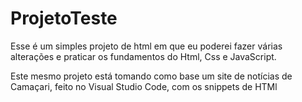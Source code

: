 # ProjetoTeste
Esse é um simples projeto de html em que eu poderei fazer várias alterações e praticar os fundamentos do Html, Css e JavaScript.

Este mesmo projeto está tomando como base um site de notícias de Camaçari, feito no Visual Studio Code, com os snippets de HTMl
